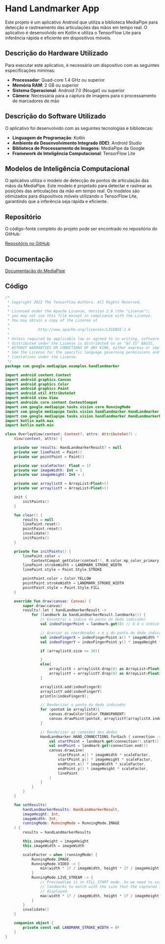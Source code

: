 # Hand Landmarker App

Este projeto é um aplicativo Android que utiliza a biblioteca MediaPipe para detecção e rastreamento das articulações das mãos em tempo real. O aplicativo é desenvolvido em Kotlin e utiliza o TensorFlow Lite para inferência rápida e eficiente em dispositivos móveis.

## Descrição do Hardware Utilizado

Para executar este aplicativo, é necessário um dispositivo com as seguintes especificações mínimas:

- **Processador**: Quad-core 1.4 GHz ou superior
- **Memória RAM**: 2 GB ou superior
- **Sistema Operacional**: Android 7.0 (Nougat) ou superior
- **Câmera**: Necessária para a captura de imagens para o processamento de marcadores de mão

## Descrição do Software Utilizado

O aplicativo foi desenvolvido com as seguintes tecnologias e bibliotecas:

- **Linguagem de Programação**: Kotlin
- **Ambiente de Desenvolvimento Integrado (IDE)**: Android Studio
- **Biblioteca de Processamento de Imagens**: MediaPipe da Google
- **Framework de Inteligência Computacional**: TensorFlow Lite

## Modelos de Inteligência Computacional

O aplicativo utiliza o modelo de detecção de pontos de articulação das mãos da MediaPipe. Este modelo é projetado para detectar e rastrear as posições das articulações da mão em tempo real. Os modelos são otimizados para dispositivos móveis utilizando o TensorFlow Lite, garantindo que a inferência seja rápida e eficiente.

## Repositório
O código-fonte completo do projeto pode ser encontrado no repositório do GitHub:

[Repositório no GitHub](https://github.com/google/mediapipe)

## Documentação
[Documentação do MediaPipe](https://ai.google.dev/edge/mediapipe/solutions/guide?hl=pt-br)

## Código
```kotlin
/*
 * Copyright 2022 The TensorFlow Authors. All Rights Reserved.
 *
 * Licensed under the Apache License, Version 2.0 (the "License");
 * you may not use this file except in compliance with the License.
 * You may obtain a copy of the License at
 *
 *             http://www.apache.org/licenses/LICENSE-2.0
 *
 * Unless required by applicable law or agreed to in writing, software
 * distributed under the License is distributed on an "AS IS" BASIS,
 * WITHOUT WARRANTIES OR CONDITIONS OF ANY KIND, either express or implied.
 * See the License for the specific language governing permissions and
 * limitations under the License.
 */
package com.google.mediapipe.examples.handlandmarker

import android.content.Context
import android.graphics.Canvas
import android.graphics.Color
import android.graphics.Paint
import android.util.AttributeSet
import android.view.View
import androidx.core.content.ContextCompat
import com.google.mediapipe.tasks.vision.core.RunningMode
import com.google.mediapipe.tasks.vision.handlandmarker.HandLandmarker
import com.google.mediapipe.tasks.vision.handlandmarker.HandLandmarkerResult
import kotlin.math.max
import kotlin.math.min

class OverlayView(context: Context?, attrs: AttributeSet?) :
    View(context, attrs) {

    private var results: HandLandmarkerResult? = null
    private var linePaint = Paint()
    private var pointPaint = Paint()

    private var scaleFactor: Float = 1f
    private var imageWidth: Int = 1
    private var imageHeight: Int = 1

    private var arraylistX = ArrayList<Float>()
    private var arraylistY = ArrayList<Float>()

    init {
        initPaints()
    }

    fun clear() {
        results = null
        linePaint.reset()
        pointPaint.reset()
        invalidate()
        initPaints()
    }

    private fun initPaints() {
        linePaint.color =
            ContextCompat.getColor(context!!, R.color.mp_color_primary)
        linePaint.strokeWidth = LANDMARK_STROKE_WIDTH
        linePaint.style = Paint.Style.STROKE

        pointPaint.color = Color.YELLOW
        pointPaint.strokeWidth = LANDMARK_STROKE_WIDTH
        pointPaint.style = Paint.Style.FILL
    }

    override fun draw(canvas: Canvas) {
        super.draw(canvas)
        results?.let { handLandmarkerResult ->
            for (landmark in handLandmarkerResult.landmarks()) {
                // Encontrar o índice do ponto do dedo indicador
                val indexFingerPoint = landmark.get(8) // 8 é o índice do dedo indicador

                // Acessar as coordenadas x e y do ponto do dedo indicador
                val indexFingerX = indexFingerPoint.x() * imageWidth * scaleFactor
                val indexFingerY = indexFingerPoint.y() * imageHeight * scaleFactor

                if (arraylistX.size <= 30){

                }
                else{
                    arraylistX = arraylistX.drop(0) as ArrayList<Float>
                    arraylistY = arraylistY.drop(0) as ArrayList<Float>
                }

                arraylistX.add(indexFingerX)
                arraylistY.add(indexFingerY)
                println(indexFingerX);

                // Renderizar o ponto do dedo indicador
                for (pontoX in arraylistX){
                    canvas.drawColor(Color.TRANSPARENT)
                    canvas.drawPoint(pontoX, arraylistY[arraylistX.indexOf(pontoX)], pointPaint)
                }

                // Renderizar as conexões dos dedos
                HandLandmarker.HAND_CONNECTIONS.forEach { connection ->
                    val startPoint = landmark.get(connection!!.start())
                    val endPoint = landmark.get(connection.end())
                    canvas.drawLine(
                        startPoint.x() * imageWidth * scaleFactor,
                        startPoint.y() * imageHeight * scaleFactor,
                        endPoint.x() * imageWidth * scaleFactor,
                        endPoint.y() * imageHeight * scaleFactor,
                        linePaint
                    )
                }
            }
        }
    }

    fun setResults(
        handLandmarkerResults: HandLandmarkerResult,
        imageHeight: Int,
        imageWidth: Int,
        runningMode: RunningMode = RunningMode.IMAGE
    ) {
        results = handLandmarkerResults

        this.imageHeight = imageHeight
        this.imageWidth = imageWidth

        scaleFactor = when (runningMode) {
            RunningMode.IMAGE,
            RunningMode.VIDEO -> {
                min(width * 1f / imageWidth, height * 1f / imageHeight)
            }
            RunningMode.LIVE_STREAM -> {
                // PreviewView is in FILL_START mode. So we need to scale up the
                // landmarks to match with the size that the captured images will be
                // displayed.
                max(width * 1f / imageWidth, height * 1f / imageHeight)
            }
        }
        invalidate()
    }

    companion object {
        private const val LANDMARK_STROKE_WIDTH = 8F
    }
}
```
